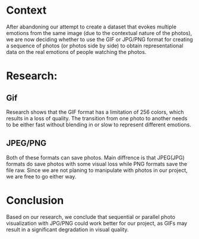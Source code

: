 # Context
After abandoning our attempt to create a dataset that evokes multiple emotions from the same image (due to the contextual nature of the photos), we are now deciding whether to use the GIF or JPG/PNG format for creating a sequence of photos (or photos side by side) to obtain representational data on the real emotions of people watching the photos.

# Research:

## Gif
Research shows that the GIF format has a limitation of 256 colors, which results in a loss of quality. The transition from one photo to another needs to be either fast without blending in or slow to represent different emotions.

## JPEG/PNG
Both of these formats can save photos. Main diffrence is that JPEG(JPG) formats do save photos with some visual loss while PNG formats save the file raw. Since we are not planing to manipulate with photos in our project, we are free to go either way. 

# Conclusion
Based on our research, we conclude that sequential or parallel photo visualization with JPG/PNG could work better for our project, as GIFs may result in a significant degradation in visual quality.
